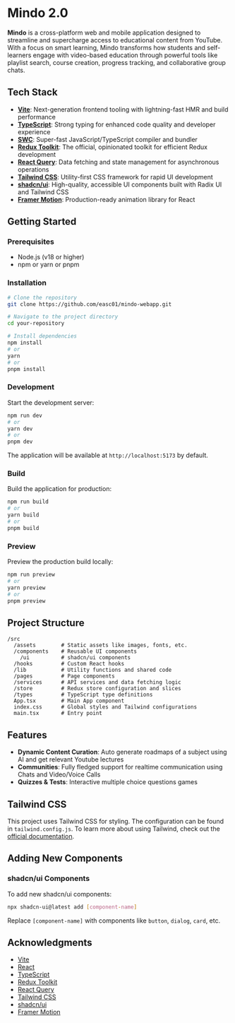 # Mindo 2.0

**Mindo** is a cross-platform web and mobile application designed to streamline and supercharge access to educational content from YouTube. With a focus on smart learning, Mindo transforms how students and self-learners engage with video-based education through powerful tools like playlist search, course creation, progress tracking, and collaborative group chats.

## Tech Stack

- **[Vite](https://vitejs.dev/)**: Next-generation frontend tooling with lightning-fast HMR and build performance
- **[TypeScript](https://www.typescriptlang.org/)**: Strong typing for enhanced code quality and developer experience
- **[SWC](https://swc.rs/)**: Super-fast JavaScript/TypeScript compiler and bundler
- **[Redux Toolkit](https://redux-toolkit.js.org/)**: The official, opinionated toolkit for efficient Redux development
- **[React Query](https://tanstack.com/query/latest)**: Data fetching and state management for asynchronous operations
- **[Tailwind CSS](https://tailwindcss.com/)**: Utility-first CSS framework for rapid UI development
- **[shadcn/ui](https://ui.shadcn.com/)**: High-quality, accessible UI components built with Radix UI and Tailwind CSS
- **[Framer Motion](https://www.framer.com/motion/)**: Production-ready animation library for React

## Getting Started

### Prerequisites

- Node.js (v18 or higher)
- npm or yarn or pnpm

### Installation

```bash
# Clone the repository
git clone https://github.com/easc01/mindo-webapp.git

# Navigate to the project directory
cd your-repository

# Install dependencies
npm install
# or
yarn
# or
pnpm install
```

### Development

Start the development server:

```bash
npm run dev
# or
yarn dev
# or
pnpm dev
```

The application will be available at `http://localhost:5173` by default.

### Build

Build the application for production:

```bash
npm run build
# or
yarn build
# or
pnpm build
```

### Preview

Preview the production build locally:

```bash
npm run preview
# or
yarn preview
# or
pnpm preview
```

## Project Structure

```
/src
  /assets        # Static assets like images, fonts, etc.
  /components    # Reusable UI components
    /ui          # shadcn/ui components
  /hooks         # Custom React hooks
  /lib           # Utility functions and shared code
  /pages         # Page components
  /services      # API services and data fetching logic
  /store         # Redux store configuration and slices
  /types         # TypeScript type definitions
  App.tsx        # Main App component
  index.css      # Global styles and Tailwind configurations
  main.tsx       # Entry point
```

## Features

- **Dynamic Content Curation**: Auto generate roadmaps of a subject using AI and get relevant Youtube lectures
- **Communities**: Fully fledged support for realtime communication using Chats and Video/Voice Calls
- **Quizzes & Tests**: Interactive multiple choice questions games

## Tailwind CSS

This project uses Tailwind CSS for styling. The configuration can be found in `tailwind.config.js`. To learn more about using Tailwind, check out the [official documentation](https://tailwindcss.com/docs).

## Adding New Components

### shadcn/ui Components

To add new shadcn/ui components:

```bash
npx shadcn-ui@latest add [component-name]
```

Replace `[component-name]` with components like `button`, `dialog`, `card`, etc.

## Acknowledgments

- [Vite](https://vitejs.dev/)
- [React](https://reactjs.org/)
- [TypeScript](https://www.typescriptlang.org/)
- [Redux Toolkit](https://redux-toolkit.js.org/)
- [React Query](https://tanstack.com/query/latest)
- [Tailwind CSS](https://tailwindcss.com/)
- [shadcn/ui](https://ui.shadcn.com/)
- [Framer Motion](https://www.framer.com/motion/)
